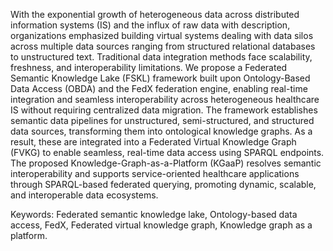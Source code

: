 With the exponential growth of heterogeneous data across distributed information systems (IS) and the 
influx of raw data with description, organizations emphasized building virtual systems dealing with data 
silos across multiple data sources ranging from structured relational databases to unstructured text. 
Traditional data integration methods face scalability, freshness, and interoperability limitations. We 
propose a Federated Semantic Knowledge Lake (FSKL) framework built upon Ontology-Based Data Access 
(OBDA) and the FedX federation engine, enabling real-time integration and seamless interoperability 
across heterogeneous healthcare IS without requiring centralized data migration. The framework 
establishes semantic data pipelines for unstructured, semi-structured, and structured data sources, 
transforming them into ontological knowledge graphs. As a result, these are integrated into a Federated 
Virtual Knowledge Graph (FVKG) to enable seamless, real-time data access using SPARQL endpoints. The 
proposed Knowledge-Graph-as-a-Platform (KGaaP) resolves semantic interoperability and supports 
service-oriented healthcare applications through SPARQL-based federated querying, promoting dynamic, 
scalable, and interoperable data ecosystems.

Keywords: Federated semantic knowledge lake, Ontology-based data access, FedX, Federated virtual 
knowledge graph, Knowledge graph as a platform. 
